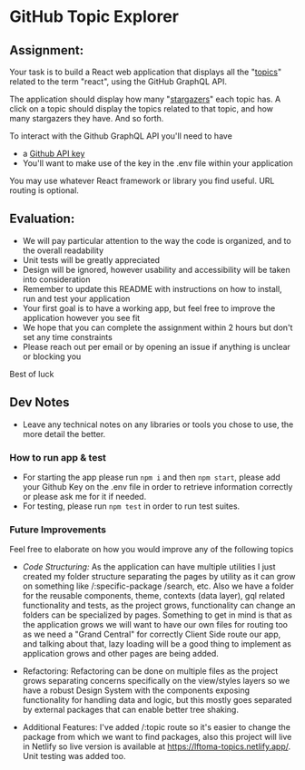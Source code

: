 # GitHub Topic Explorer

## Assignment:

Your task is to build a React web application that displays all the "[topics](https://docs.github.com/en/free-pro-team@latest/graphql/reference/objects#topic)" related to the term "react", using the GitHub GraphQL API.

The application should display how many "[stargazers](https://docs.github.com/en/free-pro-team@latest/graphql/reference/objects#stargazerconnection)" each topic has. A click on a topic should display the topics related to that topic, and how many stargazers they have. And so forth.

To interact with the Github GraphQL API you'll need to have

- a [Github API key](https://docs.github.com/en/free-pro-team@latest/graphql/guides/forming-calls-with-graphql#authenticating-with-graphql)
- You'll want to make use of the key in the .env file within your application

You may use whatever React framework or library you find useful. URL routing is optional.

## Evaluation:

- We will pay particular attention to the way the code is organized, and to the overall readability
- Unit tests will be greatly appreciated
- Design will be ignored, however usability and accessibility will be taken into consideration
- Remember to update this README with instructions on how to install, run and test your application
- Your first goal is to have a working app, but feel free to improve the application however you see fit
- We hope that you can complete the assignment within 2 hours but don't set any time constraints
- Please reach out per email or by opening an issue if anything is unclear or blocking you

Best of luck

## Dev Notes

- Leave any technical notes on any libraries or tools you chose to use, the more detail the better.

### How to run app & test

- For starting the app please run `npm i` and then `npm start`, please add your Github Key on the .env file in order to retrieve information correctly or please ask me for it if needed.
- For testing, please run `npm test` in order to run test suites.

### Future Improvements

Feel free to elaborate on how you would improve any of the following topics

- _Code Structuring:_ As the application can have multiple utilities I just created my folder structure separating the pages by utility as it can grow on something like /:specific-package /search, etc. Also we have a folder for the reusable components, theme, contexts (data layer), gql related functionality and tests, as the project grows, functionality can change an folders can be specialized by pages. Something to get in mind is that as the application grows we will want to have our own files for routing too as we need a "Grand Central" for correctly Client Side route our app, and talking about that, lazy loading will be a good thing to implement as application grows and other pages are being added.

- Refactoring: Refactoring can be done on multiple files as the project grows separating concerns specifically on the view/styles layers so we have a robust Design System with the components exposing functionality for handling data and logic, but this mostly goes separated by external packages that can enable better tree shaking.

- Additional Features: I've added /:topic route so it's easier to change the package from which we want to find packages, also this project will live in Netlify so live version is available at https://lftoma-topics.netlify.app/. Unit testing was added too.
